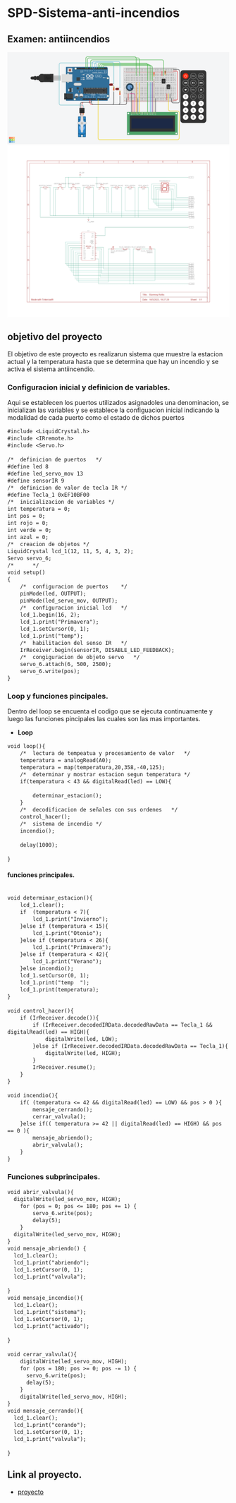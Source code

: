 # SPD-Sistema-anti-incendios

## Examen: antiincendios
![Tinkercad](./imagenes/arduino.png)
![Diagrama](./imagenes/arduino_plano_esquematico.jpg)

## objetivo del proyecto
El objetivo de este proyecto es realizarun sistema que muestre la estacion actual y la temperatura hasta que se determina que hay un incendio y se activa el sistema antiincendio.


### Configuracion inicial y definicion de variables.
Aqui se establecen los puertos utilizados asignadoles una denominacion, se inicializan las variables y se establece la configuacion inicial indicando la modalidad de cada puerto como el estado de dichos puertos

~~~~
#include <LiquidCrystal.h>
#include <IRremote.h>
#include <Servo.h>

/*	definicion de puertos	*/
#define led 8
#define led_servo_mov 13
#define sensorIR 9
/*	definicion de valor de tecla IR	*/
#define Tecla_1 0xEF10BF00
/*	inicializacion de variables	*/
int temperatura = 0;
int pos = 0;
int rojo = 0;
int verde = 0;
int azul = 0;
/*	creacion de objetos	*/
LiquidCrystal lcd_1(12, 11, 5, 4, 3, 2);
Servo servo_6;
/*		*/
void setup()
{
	/*	configuracion de puertos	*/
	pinMode(led, OUTPUT);
	pinMode(led_servo_mov, OUTPUT);
  	/*	configuracion inicial lcd	*/
  	lcd_1.begin(16, 2);
  	lcd_1.print("Primavera");
    lcd_1.setCursor(0, 1);
  	lcd_1.print("temp");
	/*	habilitacion del senso IR	*/
    IrReceiver.begin(sensorIR, DISABLE_LED_FEEDBACK);
  	/*	congiguracion de objeto servo	*/
	servo_6.attach(6, 500, 2500);
  	servo_6.write(pos);
}

~~~~

### Loop y funciones pincipales.
Dentro del loop se encuenta el codigo que se ejecuta continuamente y luego las funciones pincipales las cuales son las mas importantes.

* **Loop**
~~~~
void loop(){
  	/*	lectura de tempeatua y procesamiento de valor	*/
    temperatura = analogRead(A0);
    temperatura = map(temperatura,20,358,-40,125);
  	/*	determinar y mostrar estacion segun temperatura	*/
  	if(temperatura < 43 && digitalRead(led) == LOW){
      	
    	determinar_estacion();
	}
  	/*	decodificacion de señales con sus ordenes	*/
  	control_hacer();
  	/*	sistema de incendio	*/
  	incendio();
 	
  	delay(1000);

}
~~~~

#### funciones principales.


~~~~

void determinar_estacion(){
  	lcd_1.clear();
    if  (temperatura < 7){
        lcd_1.print("Invierno");
    }else if (temperatura < 15){
      	lcd_1.print("Otonio");
    }else if (temperatura < 26){
       	lcd_1.print("Primavera");
    }else if (temperatura < 42){
        lcd_1.print("Verano");
    }else incendio();
  	lcd_1.setCursor(0, 1);
  	lcd_1.print("temp  ");
    lcd_1.print(temperatura);
}

void control_hacer(){
	if (IrReceiver.decode()){
      	if (IrReceiver.decodedIRData.decodedRawData == Tecla_1 && digitalRead(led) == HIGH){
			digitalWrite(led, LOW);
      	}else if (IrReceiver.decodedIRData.decodedRawData == Tecla_1){
			digitalWrite(led, HIGH);
      	}
		IrReceiver.resume();
	}
}

void incendio(){
    if( (temperatura <= 42 && digitalRead(led) == LOW) && pos > 0 ){
        mensaje_cerrando();
        cerrar_valvula();
    }else if(( temperatura >= 42 || digitalRead(led) == HIGH) && pos == 0 ){
        mensaje_abriendo();
        abrir_valvula();
    }
}
~~~~

### Funciones subprincipales.

~~~~
void abrir_valvula(){
  digitalWrite(led_servo_mov, HIGH);
    for (pos = 0; pos <= 180; pos += 1) {
        servo_6.write(pos);
        delay(5);
    }
  digitalWrite(led_servo_mov, HIGH);
}
void mensaje_abriendo() {
  lcd_1.clear();
  lcd_1.print("abriendo");
  lcd_1.setCursor(0, 1);
  lcd_1.print("valvula");

}
void mensaje_incendio(){
  lcd_1.clear();
  lcd_1.print("sistema");
  lcd_1.setCursor(0, 1);
  lcd_1.print("activado");
  
}

void cerrar_valvula(){
  	digitalWrite(led_servo_mov, HIGH);
    for (pos = 180; pos >= 0; pos -= 1) {
      servo_6.write(pos);
      delay(5);
    }
    digitalWrite(led_servo_mov, HIGH);
}
void mensaje_cerrando(){
  lcd_1.clear();
  lcd_1.print("cerando");
  lcd_1.setCursor(0, 1);
  lcd_1.print("valvula");
  
}
~~~~



## Link al proyecto.
- [proyecto](https://www.tinkercad.com/things/399n3WSI8cf?sharecode=cKYD69gVAuYqY1NP2EkLe8Y94M03s2RZ9MUkw7xP8WQ)
